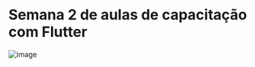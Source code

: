 # Semana 2 de aulas de capacitação com Flutter

![image](https://user-images.githubusercontent.com/61150821/178386406-f3ae468c-e714-487b-bd9a-520df957a4d6.png)

